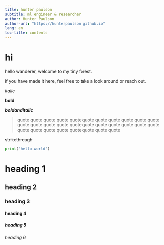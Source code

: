 ```yaml
---
title: hunter paulson
subtitle: ml engineer & researcher
author: Hunter Paulson
author-url: "https://hunterpaulson.github.io"
lang: en
toc-title: contents
---
```


# hi

hello wanderer, welcome to my tiny forest.

if you have made it here, feel free to take a look around or reach out.


_italic_

**bold**

***boldanditalic***

> quote quote quote quote quote quote quote quote quote quote quote quote quote quote quote quote quote quote quote quote quote quote quote quote quote quote quote quote quote quote 

~~strikethrough~~

```python
print("hello world")
```

# heading 1

## heading 2

### heading 3

#### heading 4

##### heading 5

###### heading 6